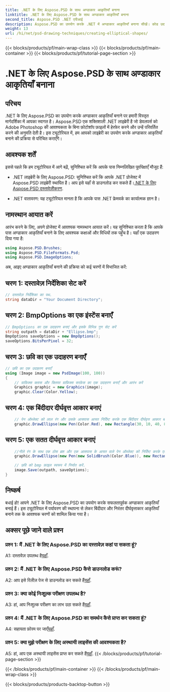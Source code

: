 ```yaml
---
title: .NET के लिए Aspose.PSD के साथ अण्डाकार आकृतियाँ बनाना
linktitle: .NET के लिए Aspose.PSD के साथ अण्डाकार आकृतियाँ बनाना
second_title: Aspose.PSD .NET एपीआई
description: Aspose.PSD का उपयोग करके .NET में अण्डाकार आकृतियाँ बनाना सीखें। कोड उदाहरणों के साथ चरण-दर-चरण मार्गदर्शिका। आसानी से शानदार ग्राफ़िक्स बनाएँ।
weight: 13
url: /hi/net/psd-drawing-techniques/creating-elliptical-shapes/
---
```


{{< blocks/products/pf/main-wrap-class >}}
{{< blocks/products/pf/main-container >}}
{{< blocks/products/pf/tutorial-page-section >}}

# .NET के लिए Aspose.PSD के साथ अण्डाकार आकृतियाँ बनाना

## परिचय

.NET के लिए Aspose.PSD का उपयोग करके अण्डाकार आकृतियाँ बनाने पर हमारी विस्तृत मार्गदर्शिका में आपका स्वागत है। Aspose.PSD एक शक्तिशाली .NET लाइब्रेरी है जो डेवलपर्स को Adobe Photoshop की आवश्यकता के बिना फ़ोटोशॉप फ़ाइलों में हेरफेर करने और उन्हें परिवर्तित करने की अनुमति देती है। इस ट्यूटोरियल में, हम आपको लाइब्रेरी का उपयोग करके अण्डाकार आकृतियाँ बनाने की प्रक्रिया से परिचित कराएँगे।

## आवश्यक शर्तें

इससे पहले कि हम ट्यूटोरियल में आगे बढ़ें, सुनिश्चित करें कि आपके पास निम्नलिखित पूर्वापेक्षाएँ मौजूद हैं:

- .NET लाइब्रेरी के लिए Aspose.PSD: सुनिश्चित करें कि आपके .NET प्रोजेक्ट में Aspose.PSD लाइब्रेरी स्थापित है। आप इसे यहाँ से डाउनलोड कर सकते हैं।[.NET के लिए Aspose.PSD दस्तावेज़ीकरण](https://reference.aspose.com/psd/net/).

- .NET वातावरण: यह ट्यूटोरियल मानता है कि आपके पास .NET फ्रेमवर्क का कार्यात्मक ज्ञान है।

## नामस्थान आयात करें

आरंभ करने के लिए, अपने प्रोजेक्ट में आवश्यक नामस्थान आयात करें। यह सुनिश्चित करता है कि आपके पास अण्डाकार आकृतियाँ बनाने के लिए आवश्यक कक्षाओं और विधियों तक पहुँच है। यहाँ एक उदाहरण दिया गया है:

```csharp
using Aspose.PSD.Brushes;
using Aspose.PSD.FileFormats.Psd;
using Aspose.PSD.ImageOptions;
```

अब, आइए अण्डाकार आकृतियाँ बनाने की प्रक्रिया को कई चरणों में विभाजित करें:

## चरण 1: दस्तावेज़ निर्देशिका सेट करें

```csharp
// दस्तावेज़ निर्देशिका का पथ.
string dataDir = "Your Document Directory";
```

## चरण 2: BmpOptions का एक इंस्टेंस बनाएँ

```csharp
// BmpOptions का एक उदाहरण बनाएं और इसके विभिन्न गुण सेट करें
string outpath = dataDir + "Ellipse.bmp";
BmpOptions saveOptions = new BmpOptions();
saveOptions.BitsPerPixel = 32;
```

## चरण 3: छवि का एक उदाहरण बनाएँ

```csharp
// छवि का एक उदाहरण बनाएँ
using (Image image = new PsdImage(100, 100))
{
    // ग्राफ़िक्स क्लास और क्लियर ग्राफ़िक्स सरफ़ेस का एक उदाहरण बनाएँ और आरंभ करें
    Graphics graphic = new Graphics(image);
    graphic.Clear(Color.Yellow);
```

## चरण 4: एक बिंदीदार दीर्घवृत्त आकार बनाएं

```csharp
    // पेन ऑब्जेक्ट को लाल रंग और उसके आसपास आयत निर्दिष्ट करके एक बिंदीदार दीर्घवृत्त आकार बनाएं
    graphic.DrawEllipse(new Pen(Color.Red), new Rectangle(30, 10, 40, 80));
```

## चरण 5: एक सतत दीर्घवृत्त आकार बनाएं

```csharp
    //नीले रंग के साथ एक ठोस ब्रश और एक आसपास के आयत वाले पेन ऑब्जेक्ट को निर्दिष्ट करके एक सतत दीर्घवृत्त आकार बनाएं
    graphic.DrawEllipse(new Pen(new SolidBrush(Color.Blue)), new Rectangle(10, 30, 80, 40));

    // छवि को bmp फ़ाइल स्वरूप में निर्यात करें.
    image.Save(outpath, saveOptions);
}
```

## निष्कर्ष

बधाई हो! आपने .NET के लिए Aspose.PSD का उपयोग करके सफलतापूर्वक अण्डाकार आकृतियाँ बनाई हैं। इस ट्यूटोरियल में पर्यावरण की स्थापना से लेकर बिंदीदार और निरंतर दीर्घवृत्ताकार आकृतियाँ बनाने तक के आवश्यक चरणों को शामिल किया गया है।

## अक्सर पूछे जाने वाले प्रश्न

### प्रश्न 1: मैं .NET के लिए Aspose.PSD का दस्तावेज़ कहां पा सकता हूं?

 A1: दस्तावेज़ उपलब्ध है[यहाँ](https://reference.aspose.com/psd/net/).

### प्रश्न 2: मैं .NET के लिए Aspose.PSD कैसे डाउनलोड करूं?

 A2: आप इसे रिलीज़ पेज से डाउनलोड कर सकते हैं[यहाँ](https://releases.aspose.com/psd/net/).

### प्रश्न 3: क्या कोई निःशुल्क परीक्षण उपलब्ध है?

 A3: हां, आप निःशुल्क परीक्षण का लाभ उठा सकते हैं[यहाँ](https://releases.aspose.com/).

### प्रश्न 4: मैं .NET के लिए Aspose.PSD का समर्थन कैसे प्राप्त कर सकता हूं?

 A4: सहायता फ़ोरम पर जाएँ[यहाँ](https://forum.aspose.com/c/psd/34).

### प्रश्न 5: क्या मुझे परीक्षण के लिए अस्थायी लाइसेंस की आवश्यकता है?

 A5: हां, आप एक अस्थायी लाइसेंस प्राप्त कर सकते हैं[यहाँ](https://purchase.aspose.com/temporary-license/).
{{< /blocks/products/pf/tutorial-page-section >}}

{{< /blocks/products/pf/main-container >}}
{{< /blocks/products/pf/main-wrap-class >}}

{{< blocks/products/products-backtop-button >}}
